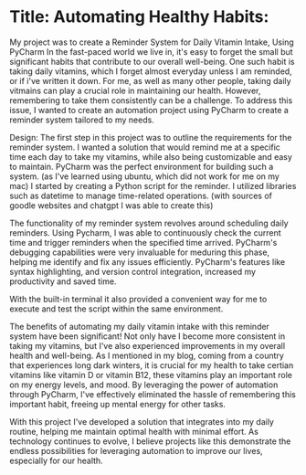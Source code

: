 # Title: Automating Healthy Habits: 

My project was to create a Reminder System for Daily Vitamin Intake, Using PyCharm
In the fast-paced world we live in, it's easy to forget the small but significant habits that contribute to our overall well-being. One such habit is taking daily vitamins, which I forget almost everyday unless I am reminded, or if i've written it down.
For me, as well as many other people, taking daily vitmains can play a crucial role in maintaining our health. 
However, remembering to take them consistently can be a challenge. 
To address this issue, I wanted to create an automation project using PyCharm to create a reminder system tailored to my needs.

Design:
The first step in this project was to outline the requirements for the reminder system. I wanted a solution that would remind me at a specific time each day to take my vitamins, while also being customizable and easy to maintain. 
PyCharm was the perfect environment for building such a system. (as I've learned using ubuntu, which did not work for me on my mac)
I started by creating a Python script for the reminder.
I utilized libraries such as datetime to manage time-related operations. (with sources of goodle websites and chatgpt I was able to create this)

The functionality of my reminder system revolves around scheduling daily reminders.
Using Pycharm, I was able to continuously check the current time and trigger reminders when the specified time arrived. PyCharm's debugging capabilities were very invaluable for meduring this phase, helping me identify and fix any issues efficiently.
PyCharm's features like syntax highlighting, and version control integration, increased my productivity and saved time. 

With the built-in terminal it also provided a convenient way for me to execute and test the script within the same environment.

The benefits of automating my daily vitamin intake with this reminder system have been significant!
Not only have I become more consistent in taking my vitamins, but I've also experienced improvements in my overall health and well-being. 
As I mentioned in my blog, coming from a country that experiences long dark winters, it is crucial for my health to take certian vitamins like vitamin D or vitamin B12,
these vitamins play an important role on my energy levels, and mood.
By leveraging the power of automation through PyCharm, I've effectively eliminated the hassle of remembering this important habit, freeing up mental energy for other tasks.

With this project I've developed a solution that integrates into my daily routine, 
helping me maintain optimal health with minimal effort. 
As technology continues to evolve, I believe projects like this demonstrate the endless possibilities for leveraging automation to improve our lives, especially for our health.
